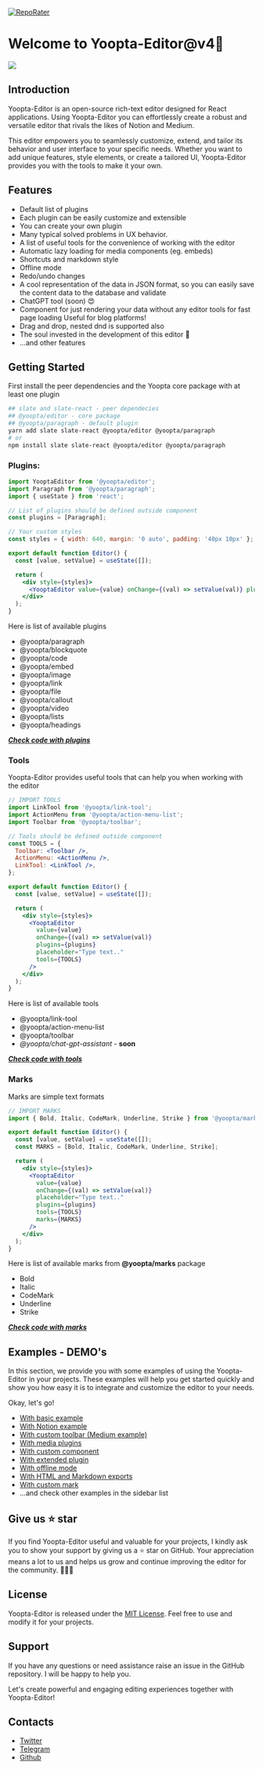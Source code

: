 [![RepoRater](https://repo-rater.eddiehub.io/api/badge?owner=Darginec05&name=Yoopta-Editor)](https://repo-rater.eddiehub.io/rate?owner=Darginec05&name=Yoopta-Editor)

# Welcome to Yoopta-Editor@v4🎉

![](https://res.cloudinary.com/ench-app/image/upload/v1691533442/9C3CB447-AB61-4644-BA3A-00F089BCD053_r2bhws.gif)

## Introduction

Yoopta-Editor is an open-source rich-text editor designed for React applications. Using Yoopta-Editor you can effortlessly create a robust and versatile editor that rivals the likes of Notion and Medium.

This editor empowers you to seamlessly customize, extend, and tailor its behavior and user interface to your specific needs. Whether you want to add unique features, style elements, or create a tailored UI, Yoopta-Editor provides you with the tools to make it your own.

## Features

- Default list of plugins
- Each plugin can be easily customize and extensible
- You can create your own plugin
- Many typical solved problems in UX behavior.
- A list of useful tools for the convenience of working with the editor
- Automatic lazy loading for media components (eg. embeds)
- Shortcuts and markdown style
- Offline mode
- Redo/undo changes
- A cool representation of the data in JSON format, so you can easily save the content data to the database and validate
- ChatGPT tool (soon) 😍
- Component for just rendering your data without any editor tools for fast page loading
  Useful for blog platforms!
- Drag and drop, nested dnd is supported also
- The soul invested in the development of this editor 💙
- ...and other features

## Getting Started

First install the peer dependencies and the Yoopta core package with at least one plugin

```bash
## slate and slate-react - peer dependecies
## @yoopta/editor - core package
## @yoopta/paragraph - default plugin
yarn add slate slate-react @yoopta/editor @yoopta/paragraph
# or
npm install slate slate-react @yoopta/editor @yoopta/paragraph
```

### Plugins:

```jsx
import YooptaEditor from '@yoopta/editor';
import Paragraph from '@yoopta/paragraph';
import { useState } from 'react';

// List of plugins should be defined outside component
const plugins = [Paragraph];

// Your custom styles
const styles = { width: 640, margin: '0 auto', padding: '40px 10px' };

export default function Editor() {
  const [value, setValue] = useState([]);

  return (
    <div style={styles}>
      <YooptaEditor value={value} onChange={(val) => setValue(val)} plugins={plugins} placeholder="Type text.." />
    </div>
  );
}
```

Here is list of available plugins

- @yoopta/paragraph
- @yoopta/blockquote
- @yoopta/code
- @yoopta/embed
- @yoopta/image
- @yoopta/link
- @yoopta/file
- @yoopta/callout
- @yoopta/video
- @yoopta/lists
- @yoopta/headings

**_[Check code with plugins](https://github.com/Darginec05/Yopta-Editor/blob/master/web/src/examples/withBasicExample.tsx#L27)_**

### Tools

Yoopta-Editor provides useful tools that can help you when working with the editor

```jsx
// IMPORT TOOLS
import LinkTool from '@yoopta/link-tool';
import ActionMenu from '@yoopta/action-menu-list';
import Toolbar from '@yoopta/toolbar';

// Tools should be defined outside component
const TOOLS = {
  Toolbar: <Toolbar />,
  ActionMenu: <ActionMenu />,
  LinkTool: <LinkTool />,
};

export default function Editor() {
  const [value, setValue] = useState([]);

  return (
    <div style={styles}>
      <YooptaEditor
        value={value}
        onChange={(val) => setValue(val)}
        plugins={plugins}
        placeholder="Type text.."
        tools={TOOLS}
      />
    </div>
  );
}
```

Here is list of available tools

- @yoopta/link-tool
- @yoopta/action-menu-list
- @yoopta/toolbar
- _@yoopta/chat-gpt-assistant_ - **soon**

**_[Check code with tools](https://github.com/Darginec05/Yopta-Editor/blob/master/web/src/examples/withBasicExample.tsx#L76)_**

### Marks

Marks are simple text formats

```jsx
// IMPORT MARKS
import { Bold, Italic, CodeMark, Underline, Strike } from '@yoopta/marks';

export default function Editor() {
  const [value, setValue] = useState([]);
  const MARKS = [Bold, Italic, CodeMark, Underline, Strike];

  return (
    <div style={styles}>
      <YooptaEditor
        value={value}
        onChange={(val) => setValue(val)}
        placeholder="Type text.."
        plugins={plugins}
        tools={TOOLS}
        marks={MARKS}
      />
    </div>
  );
}
```

Here is list of available marks from **@yoopta/marks** package

- Bold
- Italic
- CodeMark
- Underline
- Strike

**_[Check code with marks](https://github.com/Darginec05/Yopta-Editor/blob/master/web/src/examples/withBasicExample.tsx#L85)_**

## Examples - DEMO's

In this section, we provide you with some examples of using the Yoopta-Editor in your projects. These examples will help you get started quickly and show you how easy it is to integrate and customize the editor to your needs.

Okay, let's go!

- [With basic example](https://yopta-editor.vercel.app/examples/withBasicExample)
- [With Notion example](https://yopta-editor.vercel.app/examples/withNotionExample)
- [With custom toolbar (Medium example)](https://yopta-editor.vercel.app/examples/withCustomToolbar)
- [With media plugins](https://yopta-editor.vercel.app/examples/withMedia)
- [With custom component](https://yopta-editor.vercel.app/examples/withCustomComponent)
- [With extended plugin](https://yopta-editor.vercel.app/examples/withExtendedPlugin)
- [With offline mode](https://yopta-editor.vercel.app/examples/withOffline)
- [With HTML and Markdown exports](https://yopta-editor.vercel.app/examples/withExports)
- [With custom mark](https://yopta-editor.vercel.app/examples/withCustomMark)
- ...and check other examples in the sidebar list

## Give us ⭐️ star

If you find Yoopta-Editor useful and valuable for your projects, I kindly ask you to show your support by giving us a ⭐️ star on GitHub. Your appreciation means a lot to us and helps us grow and continue improving the editor for the community. 💙💙💙

## License

Yoopta-Editor is released under the [MIT License](https://github.com/Darginec05/Yopta-Editor/blob/master/LICENSE). Feel free to use and modify it for your projects.

## Support

If you have any questions or need assistance raise an issue in the GitHub repository. I will be happy to help you.

Let's create powerful and engaging editing experiences together with Yoopta-Editor!

## Contacts

- [Twitter](https://twitter.com/LebovskiYoo)
- [Telegram](https://tttttt.me/DevOpsBanda)
- [Github](https://github.com/Darginec05)
